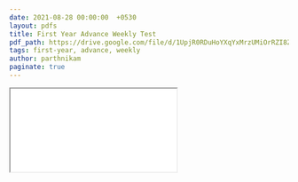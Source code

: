 ```yaml
---
date: 2021-08-28 00:00:00  +0530
layout: pdfs
title: First Year Advance Weekly Test
pdf_path: https://drive.google.com/file/d/1UpjR0RDuHoYXqYxMrzUMiOrRZI8ZYx1Z/preview?usp=drive_link
tags: first-year, advance, weekly
author: parthnikam
paginate: true
---
```


<iframe class="embed-pdf" src="{{ page.pdf_path }}#toolbar=0" seamless="seamless" scrolling="no" style="overflow:hidden"></iframe>
